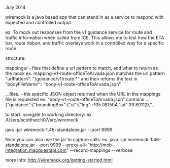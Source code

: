 
July 2014

wiremock is a java based app that can stand in as a service to respond with expected and controlled output.

ex. To mock out responses from the v1 guidance service for route and traffic information when called from ICE.
This allows me to test how the ETA bar, route ribbon, and traffic overlays work in a controlled way for a specific route.

structure:

mappings/ - files that define a url pattern to match, and what to return as the mock 
ex. mapping-v1-route-officeToArvada.json matches the url pattern "urlPattern": "/guidance/v1/route.*" and then returns the text in "bodyFileName" : "body-v1-route-officeToArvada.json"

__files. - the specific JSON object returned when the URL in the mappings file is requested
ex. "body-v1-route-officeToArvada.json" contains ...{"guidance":{"boundingBox":{"ul":{"lng":-105.081504,"lat":39.80112},"...


to start:
navigate to working directory:
ex. /Users/scotthatch07/src/wiremock

java -jar wiremock-1.46-standalone.jar --port 9999


Note you can also use the jar to capture calls:
ex. java -jar wiremock-1.46-standalone.jar --port 9999 --proxy-all="http://mob-integration.mapquestapi.com" --record-mappings --verbose

more info:
http://wiremock.org/getting-started.html



